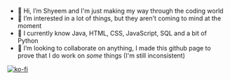 - 👋 Hi, I’m Shyeem and I'm just making my way through the coding world
- 👀 I’m interested in a lot of things, but they aren't coming to mind at the moment
- 🌱 I currently know Java, HTML, CSS, JavaScript, SQL and a bit of Python 
- 💞️ I’m looking to collaborate on anything, I made this github page to prove that I do work on *some* things (I'm still inconsistent)

<!---
ShyeemVEVO/ShyeemVEVO is a ✨ special ✨ repository because its `README.md` (this file) appears on your GitHub profile.
You can click the Preview link to take a look at your changes.
--->

[![ko-fi](https://ko-fi.com/img/githubbutton_sm.svg)](https://ko-fi.com/O5O74KIUN)
